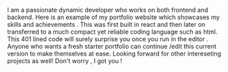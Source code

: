I am a passionate dynamic developer who works on both frontend and backend. Here is an example of my portfolio website which showcases my skills and achievements .
This was first built in react and then later on transferred to a much compact yet reliable coding language such as html. 
This 401 lined code will surely surprise you once you run in the editor . 
Anyone who wants a fresh starter portfolio can continue /edit this current version to make themselves at ease. 
Looking forward for other intereseting projects as well!
Don't worry , I got you !
